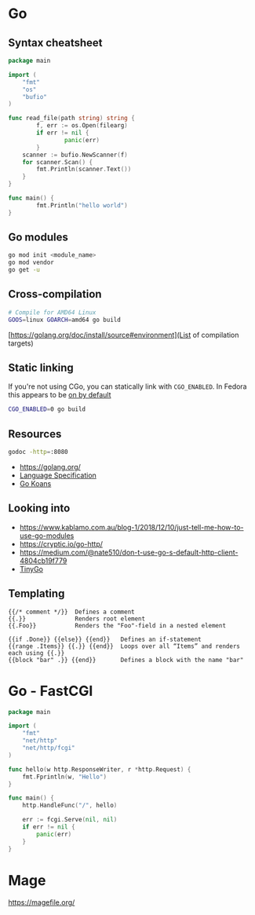 # Go

## Syntax cheatsheet

```go
package main

import (
	"fmt"
	"os"
	"bufio"
)

func read_file(path string) string {
        f, err := os.Open(filearg)
        if err != nil {
                panic(err)
        }
	scanner := bufio.NewScanner(f)
	for scanner.Scan() {
		fmt.Println(scanner.Text())
	}
}

func main() {
        fmt.Println("hello world")
}
```

## Go modules

```bash
go mod init <module_name>
go mod vendor
go get -u
```

## Cross-compilation

```bash
# Compile for AMD64 Linux
GOOS=linux GOARCH=amd64 go build
```

[https://golang.org/doc/install/source#environment](List of compilation targets)

## Static linking

If you're not using CGo, you can statically link with `CGO_ENABLED`.
In Fedora this appears to be [on by default](https://src.fedoraproject.org/rpms/golang//blob/rawhide/f/golang.spec)

```bash
CGO_ENABLED=0 go build
```

## Resources

```bash
godoc -http=:8080
```

- <https://golang.org/>
- [Language Specification](https://golang.org/ref/spec)
- [Go Koans](https://github.com/cdarwin/go-koans)

## Looking into

- <https://www.kablamo.com.au/blog-1/2018/12/10/just-tell-me-how-to-use-go-modules>
- <https://cryptic.io/go-http/>
- <https://medium.com/@nate510/don-t-use-go-s-default-http-client-4804cb19f779>
- [TinyGo](https://tinygo.org/)

## Templating

```
{{/* comment */}}  Defines a comment
{{.}}              Renders root element
{{.Foo}}           Renders the "Foo"-field in a nested element

{{if .Done}} {{else}} {{end}}   Defines an if-statement
{{range .Items}} {{.}} {{end}}  Loops over all “Items” and renders each using {{.}}
{{block "bar" .}} {{end}}       Defines a block with the name "bar"
```

# Go - FastCGI

```go
package main

import (
	"fmt"
	"net/http"
	"net/http/fcgi"
)

func hello(w http.ResponseWriter, r *http.Request) {
	fmt.Fprintln(w, "Hello")
}

func main() {
	http.HandleFunc("/", hello)

	err := fcgi.Serve(nil, nil)
	if err != nil {
		panic(err)
	}
}
```


# Mage

https://magefile.org/

